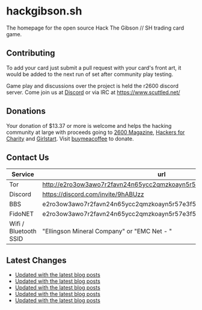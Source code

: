 # hackgibson.sh
The homepage for the open source Hack The Gibson // SH trading card game.


## Contributing

To add your card just submit a pull request with your card's front art, it would be added to the next run of set after community play testing.

Game play and discussions over the project is held the r2600 discord server. Come join us at [Discord](https://discord.com/invite/9hABUzz) or via IRC at https://www.scuttled.net/


## Donations

Your donation of $13.37 or more is welcome and helps the hacking community at large with proceeds going to [2600 Magazine](https://2600.com/), [Hackers for Charity](https://hackersforcharity.org) and [Girlstart](https://girlstart.org).  Visit [buymeacoffee](https://www.buymeacoffee.com/hackgibson.sh) to donate.


## Contact Us

Service | url
-|-
Tor | http://e2ro3ow3awo7r2favn24n65ycc2qmzkoayn5r57e3f56nvjwdcgg32ad.onion
Discord | https://discord.com/invite/9hABUzz
BBS | e2ro3ow3awo7r2favn24n65ycc2qmzkoayn5r57e3f56nvjwdcgg32ad.onion:23
FidoNET | e2ro3ow3awo7r2favn24n65ycc2qmzkoayn5r57e3f56nvjwdcgg32ad.onion:24554
Wifi / Bluetooth SSID | "Ellingson Mineral Company" or "EMC Net - <fidonet address>"

## Latest Changes
<!-- BLOG-POST-LIST:START -->
- [Updated with the latest blog posts](https://github.com/DFW2600/hackgibson.sh/commit/a8b8b58fb6465fc0e7cf2db1e756709fb98c343a)
- [Updated with the latest blog posts](https://github.com/DFW2600/hackgibson.sh/commit/6793009c7cecb90b67be2a7c6fb148ca80694e58)
- [Updated with the latest blog posts](https://github.com/DFW2600/hackgibson.sh/commit/9112b5bbe52ef8fe41d7d3108695d5d5a232cd0e)
- [Updated with the latest blog posts](https://github.com/DFW2600/hackgibson.sh/commit/fd5a0886fe204269cac6de0bf2f1b1f509fd6440)
- [Updated with the latest blog posts](https://github.com/DFW2600/hackgibson.sh/commit/1891024887159884a9eb3cfbedcb18b9b748402c)
<!-- BLOG-POST-LIST:END -->
